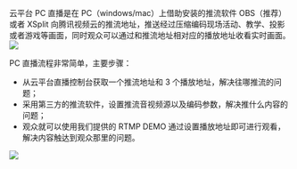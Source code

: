 云平台 PC 直播是在 PC（windows/mac）上借助安装的推流软件 OBS（推荐）或者 XSplit 向腾讯视频云的推流地址，推送经过压缩编码现场活动、教学、投影或者游戏等画面，同时观众可以通过和推流地址相对应的播放地址收看实时画面。
![](http://imgcache.tce.fsphere.cn/image/mc.qcloudimg.com/static/img/f47bf4ef0fcb96bdccf6f302b274afce/image.png)

PC 直播流程非常简单，主要步骤：
- 从云平台直播控制台获取一个推流地址和 3 个播放地址，解决往哪推流的问题；
- 采用第三方的推流软件，设置推流音视频源以及编码参数，解决推什么内容的问题；
- 观众就可以使用我们提供的 RTMP DEMO 通过设置播放地址即可进行观看，解决内容触达到观众那里的问题。

![](http://imgcache.tce.fsphere.cn/image/mc.qcloudimg.com/static/img/617e7cc6ae3313a2456e2672535e4097/image.png)

